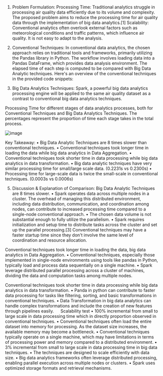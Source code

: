 1.	Problem Formulation:
Processing Time:
Traditional analytics struggle in processing air quality data efficiently due to its volume and complexity. The proposed problem aims to reduce the processing time for air quality data through the implementation of big data analytics.[1]
Scalability:
Conventional analytics often overlook external factors such as meteorological conditions and traffic patterns, which influence air quality. It is not easy to adapt to the analysis.

2.	Conventional Techniques:
In conventional data analytics, the chosen approach relies on traditional tools and frameworks, primarily utilizing the Pandas library in Python. The workflow involves loading data into a Pandas DataFrame, which provides data analysis environment. The elapsed time of each step is computed to be compared with Big Data Analytic techniques. 
Here's an overview of the conventional techniques in the provided code snippets:

3.	Big Data Analytics Techniques:
Spark, a powerful big data analytics processing engine will be applied to the same air quality dataset as a contrast to conventional big data analytics techniques.

Processing Time for different stages of data analytics processes, both for Conventional Techniques and Big Data Analytics Techniques. The percentages represent the proportion of time each stage takes in the total process. 

![image](https://github.com/SeanLing94/placeholder/assets/143430094/200e7935-8760-4e41-bb5b-f70c34a015fd)

Key Takeaway:
•	Big Data Analytic Techniques are 8 times slower than conventional techniques.
•	Conventional techniques took longer time in loading the data while big data analytics in Data Aggregation. 
•	Conventional techniques took shorter time in data processing while big data analytics in data transformation.
•	Big data analytic techniques have very similar processing time for small/large scale data. (0.2231s vs 0.2300s)
•	Processing time for large-scale data is twice the small-scale in conventional techniques. (0.0003s vs 0.0006s)

5.	Discussion & Explanation of Comparison:
Big Data Analytic Techniques are 8 times slower.
•	Spark operates data across multiple nodes in a cluster. The overhead of managing this distributed environment, including data distribution, communication, and coordination among nodes, can contribute to increased processing time compared to a single-node conventional approach.
•	The chosen data volume is not substantial enough to fully utilize the parallelism.
•	Spark requires initialization and setup time to distribute tasks across the cluster and set up the parallel processing.[3] Conventional techniques may have a faster startup time since they don't involve the same level of coordination and resource allocation.

Conventional techniques took longer time in loading the data, big data analytics in Data Aggregation. 
•	Conventional techniques, especially those implemented in single-node environments using tools like pandas in Python, typically load and process data sequentially on a single machine.
•	Spark leverage distributed parallel processing across a cluster of machines, dividing the data and computation tasks among multiple nodes.

Conventional techniques took shorter time in data processing while big data analytics in data transformation.
•	Panda in python can contribute to faster data processing for tasks like filtering, sorting, and basic transformations in conventional techniques.
•	Data Transformation in big data analytics can handle complex transformations and include the creation of new features through pipelines easily.
 
Scalability test
•	100% incremental from small to large scale in data processing time which in directly proportion observed in conventional techniques. 
•	Conventional techniques often load the entire dataset into memory for processing. As the dataset size increases, the available memory may become a bottleneck.
•	Conventional techniques typically operate on a single machine, which may have limitations in terms of processing power and memory compared to a distributed environment.
•	3% incremental from small to large scale in data processing time in big data techniques.
•	The techniques are designed to scale efficiently with data size.
•	Big data analytics frameworks often leverage distributed processing, enabling parallel execution across multiple nodes or clusters.
•	Spark uses optimized storage formats and retrieval mechanisms.
